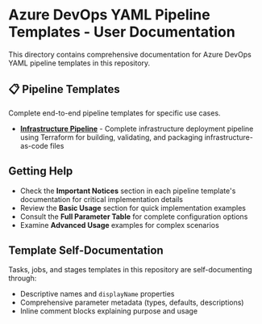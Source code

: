 ﻿# Azure DevOps YAML Pipeline Templates - User Documentation

This directory contains comprehensive documentation for Azure DevOps YAML pipeline templates in this repository.

## 📋 Pipeline Templates

Complete end-to-end pipeline templates for specific use cases.

- **[Infrastructure Pipeline](./infrastructure_pipeline.md)** - Complete infrastructure deployment pipeline using Terraform for building, validating, and packaging infrastructure-as-code files

## Getting Help

- Check the **Important Notices** section in each pipeline template's documentation for critical implementation details
- Review the **Basic Usage** section for quick implementation examples
- Consult the **Full Parameter Table** for complete configuration options
- Examine **Advanced Usage** examples for complex scenarios

## Template Self-Documentation

Tasks, jobs, and stages templates in this repository are self-documenting through:
- Descriptive names and `displayName` properties
- Comprehensive parameter metadata (types, defaults, descriptions)
- Inline comment blocks explaining purpose and usage
